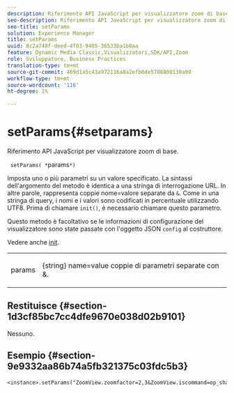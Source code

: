 ```yaml
---
description: Riferimento API JavaScript per visualizzatore zoom di base.
seo-description: Riferimento API JavaScript per visualizzatore zoom di base.
seo-title: setParams
solution: Experience Manager
title: setParams
uuid: 8c2a740f-deed-4f03-9405-36533ba1b0aa
feature: Dynamic Media Classic,Visualizzatori,SDK/API,Zoom
role: Sviluppatore, Business Practices
translation-type: tm+mt
source-git-commit: 469d1a5c43a972116a8a2efb0de5708800130a99
workflow-type: tm+mt
source-wordcount: '116'
ht-degree: 1%

---
```



# setParams{#setparams}

Riferimento API JavaScript per visualizzatore zoom di base.

` setParams( *`params`*)`

Imposta uno o più parametri su un valore specificato. La sintassi dell&#39;argomento del metodo è identica a una stringa di interrogazione URL. In altre parole, rappresenta coppie nome=valore separate da `&`. Come in una stringa di query, i nomi e i valori sono codificati in percentuale utilizzando UTF8. Prima di chiamare `init()`, è necessario chiamare questo parametro.

Questo metodo è facoltativo se le informazioni di configurazione del visualizzatore sono state passate con l&#39;oggetto JSON `config` al costruttore.

Vedere anche [init](../../../c-html5-s7-aem-asset-viewers/c-html5-20-basic-zoom-viewer-about/c-html5-20-basic-zoom-viewer-javascriptapiref/r-html5-basic-zoom-viewer-20-javascriptapiref-init.md#reference-aee94dd92a28410784f7a1792e28683b).

<table id="table_896DFF34A68A403DB93A6D597461A573"> 
 <tbody> 
  <tr> 
   <td colname="col1"> <p> <span class="codeph"> <span class="varname"> params</span> </span> </p> </td> 
   <td colname="col2"> <p> <span class="codeph"> {string}</span> name=value coppie di parametri separate con  <span class="codeph"> &amp;</span>. </p> </td> 
  </tr> 
 </tbody> 
</table>

## Restituisce {#section-1d3cf85bc7cc4dfe9670e038d02b9101}

Nessuno.

## Esempio {#section-9e9332aa86b74a5fb321375c03fdc5b3}

```
<instance>.setParams("ZoomView.zoomfactor=2,3&ZoomView.iscommand=op_sharpen%3d1")
```

